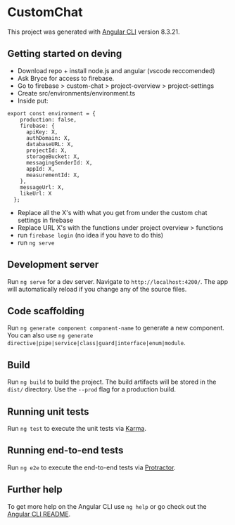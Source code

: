 # CustomChat

This project was generated with [Angular CLI](https://github.com/angular/angular-cli) version 8.3.21.

## Getting started on deving

- Download repo + install node.js and angular (vscode reccomended)
- Ask Bryce for access to firebase.
- Go to firebase > custom-chat > project-overview > project-settings
- Create src/environments/environment.ts
- Inside put:

```
export const environment = {
    production: false,
    firebase: {
      apiKey: X,
      authDomain: X,
      databaseURL: X,
      projectId: X,
      storageBucket: X,
      messagingSenderId: X,
      appId: X,
      measurementId: X,
    },
    messageUrl: X,
    likeUrl: X
  };
```
- Replace all the X's with what you get from under the custom chat settings in firebase
- Replace URL X's with the functions under project overview > functions
- run `firebase login` (no idea if you have to do this)
- run `ng serve`

## Development server

Run `ng serve` for a dev server. Navigate to `http://localhost:4200/`. The app will automatically reload if you change any of the source files.

## Code scaffolding

Run `ng generate component component-name` to generate a new component. You can also use `ng generate directive|pipe|service|class|guard|interface|enum|module`.

## Build

Run `ng build` to build the project. The build artifacts will be stored in the `dist/` directory. Use the `--prod` flag for a production build.

## Running unit tests

Run `ng test` to execute the unit tests via [Karma](https://karma-runner.github.io).

## Running end-to-end tests

Run `ng e2e` to execute the end-to-end tests via [Protractor](http://www.protractortest.org/).

## Further help

To get more help on the Angular CLI use `ng help` or go check out the [Angular CLI README](https://github.com/angular/angular-cli/blob/master/README.md).
